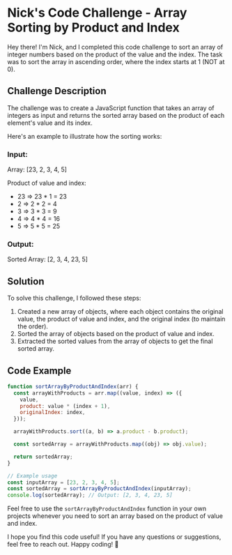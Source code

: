 # Nick's Code Challenge - Array Sorting by Product and Index

Hey there! I'm Nick, and I completed this code challenge to sort an array of integer numbers based on the product of the value and the index. The task was to sort the array in ascending order, where the index starts at 1 (NOT at 0).

## Challenge Description

The challenge was to create a JavaScript function that takes an array of integers as input and returns the sorted array based on the product of each element's value and its index.

Here's an example to illustrate how the sorting works:

### Input:

Array: [23, 2, 3, 4, 5]

Product of value and index:

- 23 => 23 * 1 = 23
- 2 => 2 * 2 = 4
- 3 => 3 * 3 = 9
- 4 => 4 * 4 = 16
- 5 => 5 * 5 = 25

### Output:

Sorted Array: [2, 3, 4, 23, 5]

## Solution

To solve this challenge, I followed these steps:

1. Created a new array of objects, where each object contains the original value, the product of value and index, and the original index (to maintain the order).
2. Sorted the array of objects based on the product of value and index.
3. Extracted the sorted values from the array of objects to get the final sorted array.

## Code Example

```js
function sortArrayByProductAndIndex(arr) {
  const arrayWithProducts = arr.map((value, index) => ({
    value,
    product: value * (index + 1),
    originalIndex: index,
  }));

  arrayWithProducts.sort((a, b) => a.product - b.product);

  const sortedArray = arrayWithProducts.map((obj) => obj.value);

  return sortedArray;
}

// Example usage
const inputArray = [23, 2, 3, 4, 5];
const sortedArray = sortArrayByProductAndIndex(inputArray);
console.log(sortedArray); // Output: [2, 3, 4, 23, 5]
```

Feel free to use the `sortArrayByProductAndIndex` function in your own projects whenever you need to sort an array based on the product of value and index.

I hope you find this code useful! If you have any questions or suggestions, feel free to reach out. Happy coding! 🚀
